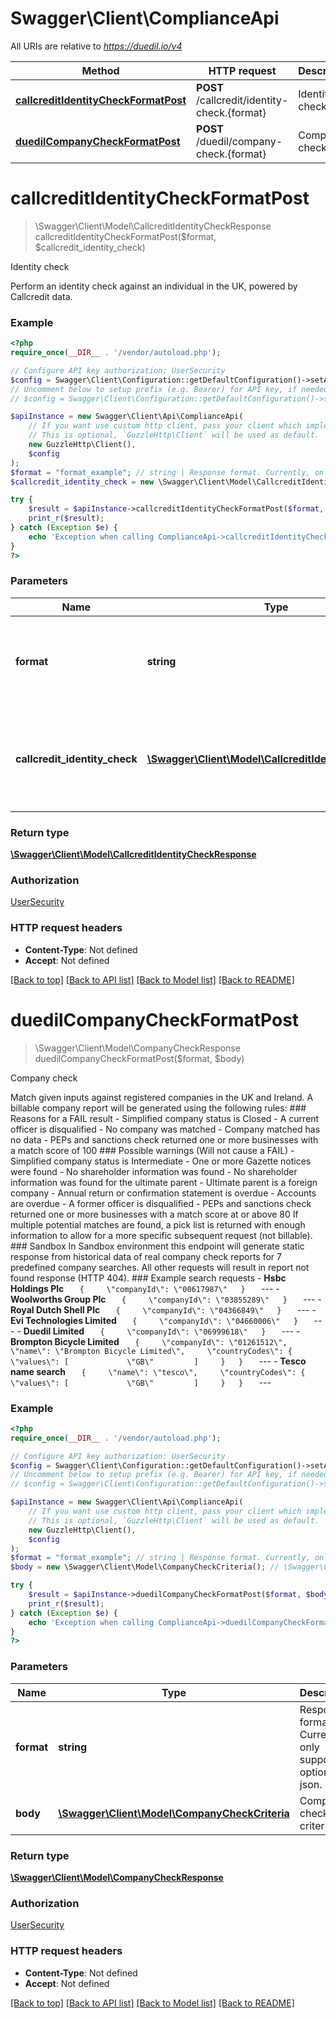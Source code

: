 # Swagger\Client\ComplianceApi

All URIs are relative to *https://duedil.io/v4*

Method | HTTP request | Description
------------- | ------------- | -------------
[**callcreditIdentityCheckFormatPost**](ComplianceApi.md#callcreditIdentityCheckFormatPost) | **POST** /callcredit/identity-check.{format} | Identity check
[**duedilCompanyCheckFormatPost**](ComplianceApi.md#duedilCompanyCheckFormatPost) | **POST** /duedil/company-check.{format} | Company check


# **callcreditIdentityCheckFormatPost**
> \Swagger\Client\Model\CallcreditIdentityCheckResponse callcreditIdentityCheckFormatPost($format, $callcredit_identity_check)

Identity check

Perform an identity check against an individual in the UK, powered by Callcredit data.

### Example
```php
<?php
require_once(__DIR__ . '/vendor/autoload.php');

// Configure API key authorization: UserSecurity
$config = Swagger\Client\Configuration::getDefaultConfiguration()->setApiKey('X-AUTH-TOKEN', 'YOUR_API_KEY');
// Uncomment below to setup prefix (e.g. Bearer) for API key, if needed
// $config = Swagger\Client\Configuration::getDefaultConfiguration()->setApiKeyPrefix('X-AUTH-TOKEN', 'Bearer');

$apiInstance = new Swagger\Client\Api\ComplianceApi(
    // If you want use custom http client, pass your client which implements `GuzzleHttp\ClientInterface`.
    // This is optional, `GuzzleHttp\Client` will be used as default.
    new GuzzleHttp\Client(),
    $config
);
$format = "format_example"; // string | Response format. Currently, only supported option is json.
$callcredit_identity_check = new \Swagger\Client\Model\CallcreditIdentityCheckInput(); // \Swagger\Client\Model\CallcreditIdentityCheckInput | Details about an individual and their address to conduct an identity check.

try {
    $result = $apiInstance->callcreditIdentityCheckFormatPost($format, $callcredit_identity_check);
    print_r($result);
} catch (Exception $e) {
    echo 'Exception when calling ComplianceApi->callcreditIdentityCheckFormatPost: ', $e->getMessage(), PHP_EOL;
}
?>
```

### Parameters

Name | Type | Description  | Notes
------------- | ------------- | ------------- | -------------
 **format** | **string**| Response format. Currently, only supported option is json. |
 **callcredit_identity_check** | [**\Swagger\Client\Model\CallcreditIdentityCheckInput**](../Model/CallcreditIdentityCheckInput.md)| Details about an individual and their address to conduct an identity check. |

### Return type

[**\Swagger\Client\Model\CallcreditIdentityCheckResponse**](../Model/CallcreditIdentityCheckResponse.md)

### Authorization

[UserSecurity](../../README.md#UserSecurity)

### HTTP request headers

 - **Content-Type**: Not defined
 - **Accept**: Not defined

[[Back to top]](#) [[Back to API list]](../../README.md#documentation-for-api-endpoints) [[Back to Model list]](../../README.md#documentation-for-models) [[Back to README]](../../README.md)

# **duedilCompanyCheckFormatPost**
> \Swagger\Client\Model\CompanyCheckResponse duedilCompanyCheckFormatPost($format, $body)

Company check

Match given inputs against registered companies in the UK and Ireland. A billable company report will be generated using the following rules:   ### Reasons for a FAIL result - Simplified company status is Closed - A current officer is disqualified - No company was matched - Company matched has no data - PEPs and sanctions check returned one or more businesses with a match score of 100  ### Possible warnings (Will not cause a FAIL) - Simplified company status is Intermediate - One or more Gazette notices were found - No shareholder information was found - No shareholder information was found for the ultimate parent - Ultimate parent is a foreign company - Annual return or confirmation statement is overdue - Accounts are overdue - A former officer is disqualified - PEPs and sanctions check returned one or more businesses with a match score at or above 80  If multiple potential matches are found, a pick list is returned with enough information to allow for a more specific subsequent request (not billable).  ### Sandbox In Sandbox environment this endpoint will generate static response from historical data of real company check reports for 7 predefined company searches. All other requests will result in report not found response (HTTP 404).    ### Example search requests - **Hsbc Holdings Plc**   ```    {     \"companyId\": \"00617987\"   }    ```    --- - **Woolworths Group Plc**   ```    {     \"companyId\": \"03855289\"   }    ```   --- - **Royal Dutch Shell Plc**   ```    {     \"companyId\": \"04366849\"   }    ```   --- - **Evi Technologies Limited**   ```    {     \"companyId\": \"04660006\"   }    ```   --- - **Duedil Limited**   ```    {     \"companyId\": \"06999618\"   }    ```   --- - **Brompton Bicycle Limited**   ```    {     \"companyId\": \"01261512\",     \"name\": \"Brompton Bicycle Limited\",     \"countryCodes\": {         \"values\": [             \"GB\"         ]     }   }    ```   --- - **Tesco name search**   ```    {     \"name\": \"tesco\",     \"countryCodes\": {         \"values\": [             \"GB\"         ]     }   }    ```   ---

### Example
```php
<?php
require_once(__DIR__ . '/vendor/autoload.php');

// Configure API key authorization: UserSecurity
$config = Swagger\Client\Configuration::getDefaultConfiguration()->setApiKey('X-AUTH-TOKEN', 'YOUR_API_KEY');
// Uncomment below to setup prefix (e.g. Bearer) for API key, if needed
// $config = Swagger\Client\Configuration::getDefaultConfiguration()->setApiKeyPrefix('X-AUTH-TOKEN', 'Bearer');

$apiInstance = new Swagger\Client\Api\ComplianceApi(
    // If you want use custom http client, pass your client which implements `GuzzleHttp\ClientInterface`.
    // This is optional, `GuzzleHttp\Client` will be used as default.
    new GuzzleHttp\Client(),
    $config
);
$format = "format_example"; // string | Response format. Currently, only supported option is json.
$body = new \Swagger\Client\Model\CompanyCheckCriteria(); // \Swagger\Client\Model\CompanyCheckCriteria | Company check criteria.

try {
    $result = $apiInstance->duedilCompanyCheckFormatPost($format, $body);
    print_r($result);
} catch (Exception $e) {
    echo 'Exception when calling ComplianceApi->duedilCompanyCheckFormatPost: ', $e->getMessage(), PHP_EOL;
}
?>
```

### Parameters

Name | Type | Description  | Notes
------------- | ------------- | ------------- | -------------
 **format** | **string**| Response format. Currently, only supported option is json. |
 **body** | [**\Swagger\Client\Model\CompanyCheckCriteria**](../Model/CompanyCheckCriteria.md)| Company check criteria. |

### Return type

[**\Swagger\Client\Model\CompanyCheckResponse**](../Model/CompanyCheckResponse.md)

### Authorization

[UserSecurity](../../README.md#UserSecurity)

### HTTP request headers

 - **Content-Type**: Not defined
 - **Accept**: Not defined

[[Back to top]](#) [[Back to API list]](../../README.md#documentation-for-api-endpoints) [[Back to Model list]](../../README.md#documentation-for-models) [[Back to README]](../../README.md)

